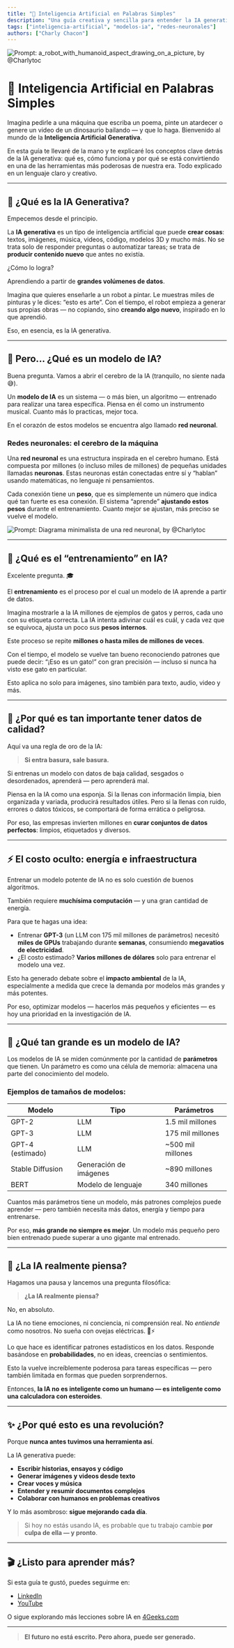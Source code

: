 ```yaml
---
title: "🤖 Inteligencia Artificial en Palabras Simples"
description: "Una guía creativa y sencilla para entender la IA generativa, cómo funcionan los modelos, el proceso de entrenamiento y por qué la IA está revolucionando la forma en que creamos, pensamos y trabajamos."
tags: ["inteligencia-artificial", "modelos-ia", "redes-neuronales"]
authors: ["Charly Chacon"]
---
```


![Prompt: a_robot_with_humanoid_aspect_drawing_on_a_picture, by @Charlytoc](https://storage.googleapis.com/rigobot-storage-bucket/images/charlytoc_a_robot_with_humanoid_aspect_drawing_on_a_picture_286bf920-6d07-4e21-be6f-b637fda1d766.webp)

# 🤖 Inteligencia Artificial en Palabras Simples

Imagina pedirle a una máquina que escriba un poema, pinte un atardecer o genere un video de un dinosaurio bailando — y que lo haga. Bienvenido al mundo de la **Inteligencia Artificial Generativa**.

En esta guía te llevaré de la mano y te explicaré los conceptos clave detrás de la IA generativa: qué es, cómo funciona y por qué se está convirtiendo en una de las herramientas más poderosas de nuestra era. Todo explicado en un lenguaje claro y creativo.

---

## 🎨 ¿Qué es la IA Generativa?

Empecemos desde el principio.

La **IA generativa** es un tipo de inteligencia artificial que puede **crear cosas**: textos, imágenes, música, videos, código, modelos 3D y mucho más. No se trata solo de responder preguntas o automatizar tareas; se trata de **producir contenido nuevo** que antes no existía.

¿Cómo lo logra?

Aprendiendo a partir de **grandes volúmenes de datos**.

Imagina que quieres enseñarle a un robot a pintar. Le muestras miles de pinturas y le dices: “esto es arte”. Con el tiempo, el robot empieza a generar sus propias obras — no copiando, sino **creando algo nuevo**, inspirado en lo que aprendió.

Eso, en esencia, es la IA generativa.

---

## 🧠 Pero... ¿Qué es un modelo de IA?

Buena pregunta. Vamos a abrir el cerebro de la IA (tranquilo, no siente nada 😅).

Un **modelo de IA** es un sistema — o más bien, un algoritmo — entrenado para realizar una tarea específica. Piensa en él como un instrumento musical. Cuanto más lo practicas, mejor toca.

En el corazón de estos modelos se encuentra algo llamado **red neuronal**.

### Redes neuronales: el cerebro de la máquina

Una **red neuronal** es una estructura inspirada en el cerebro humano. Está compuesta por millones (o incluso miles de millones) de pequeñas unidades llamadas **neuronas**. Estas neuronas están conectadas entre sí y “hablan” usando matemáticas, no lenguaje ni pensamientos.

Cada conexión tiene un **peso**, que es simplemente un número que indica qué tan fuerte es esa conexión. El sistema “aprende” **ajustando estos pesos** durante el entrenamiento. Cuanto mejor se ajustan, más preciso se vuelve el modelo.

![Prompt: Diagrama minimalista de una red neuronal, by @Charlytoc](https://storage.googleapis.com/rigobot-storage-bucket/images/charlytoc_neural_network_diagram_minimalistic_but_inderstandabl_8a420f74-ff58-41c7-a80f-1be1d494830a.webp)

---

## 🧪 ¿Qué es el “entrenamiento” en IA?

Excelente pregunta. 🎓

El **entrenamiento** es el proceso por el cual un modelo de IA aprende a partir de datos.

Imagina mostrarle a la IA millones de ejemplos de gatos y perros, cada uno con su etiqueta correcta. La IA intenta adivinar cuál es cuál, y cada vez que se equivoca, ajusta un poco sus **pesos internos**.

Este proceso se repite **millones o hasta miles de millones de veces**.

Con el tiempo, el modelo se vuelve tan bueno reconociendo patrones que puede decir: “¡Eso es un gato!” con gran precisión — incluso si nunca ha visto ese gato en particular.

Esto aplica no solo para imágenes, sino también para texto, audio, video y más.

---

## 🧼 ¿Por qué es tan importante tener datos de calidad?

Aquí va una regla de oro de la IA:

> **Si entra basura, sale basura.**

Si entrenas un modelo con datos de baja calidad, sesgados o desordenados, aprenderá — pero aprenderá mal.

Piensa en la IA como una esponja. Si la llenas con información limpia, bien organizada y variada, producirá resultados útiles. Pero si la llenas con ruido, errores o datos tóxicos, se comportará de forma errática o peligrosa.

Por eso, las empresas invierten millones en **curar conjuntos de datos perfectos**: limpios, etiquetados y diversos.

---

## ⚡ El costo oculto: energía e infraestructura

Entrenar un modelo potente de IA no es solo cuestión de buenos algoritmos.

También requiere **muchísima computación** — y una gran cantidad de energía.

Para que te hagas una idea:
- Entrenar **GPT-3** (un LLM con 175 mil millones de parámetros) necesitó **miles de GPUs** trabajando durante **semanas**, consumiendo **megavatios de electricidad**.
- ¿El costo estimado? **Varios millones de dólares** solo para entrenar el modelo una vez.

Esto ha generado debate sobre el **impacto ambiental** de la IA, especialmente a medida que crece la demanda por modelos más grandes y más potentes.

Por eso, optimizar modelos — hacerlos más pequeños y eficientes — es hoy una prioridad en la investigación de IA.

---

## 📏 ¿Qué tan grande es un modelo de IA?

Los modelos de IA se miden comúnmente por la cantidad de **parámetros** que tienen. Un parámetro es como una célula de memoria: almacena una parte del conocimiento del modelo.

### Ejemplos de tamaños de modelos:

| Modelo | Tipo | Parámetros |
|--------|------|------------|
| GPT-2 | LLM | 1.5 mil millones |
| GPT-3 | LLM | 175 mil millones |
| GPT-4 (estimado) | LLM | ~500 mil millones |
| Stable Diffusion | Generación de imágenes | ~890 millones |
| BERT | Modelo de lenguaje | 340 millones |

Cuantos más parámetros tiene un modelo, más patrones complejos puede aprender — pero también necesita más datos, energía y tiempo para entrenarse.

Por eso, **más grande no siempre es mejor**. Un modelo más pequeño pero bien entrenado puede superar a uno gigante mal entrenado.

---

## 🤖 ¿La IA realmente piensa?

Hagamos una pausa y lancemos una pregunta filosófica:

> **¿La IA realmente piensa?**

No, en absoluto.

La IA no tiene emociones, ni conciencia, ni comprensión real. No *entiende* como nosotros. No sueña con ovejas eléctricas. 🐑⚡

Lo que hace es identificar patrones estadísticos en los datos. Responde basándose en **probabilidades**, no en ideas, creencias o sentimientos.

Esto la vuelve increíblemente poderosa para tareas específicas — pero también limitada en formas que pueden sorprendernos.

Entonces, **la IA no es inteligente como un humano — es inteligente como una calculadora con esteroides**.

---

## ✨ ¿Por qué esto es una revolución?

Porque **nunca antes tuvimos una herramienta así**.

La IA generativa puede:
- **Escribir historias, ensayos y código**
- **Generar imágenes y videos desde texto**
- **Crear voces y música**
- **Entender y resumir documentos complejos**
- **Colaborar con humanos en problemas creativos**

Y lo más asombroso: **sigue mejorando cada día**.

> Si hoy no estás usando IA, es probable que tu trabajo cambie **por culpa de ella — y pronto**.

---

## 🎬 ¿Listo para aprender más?

Si esta guía te gustó, puedes seguirme en:  
- [LinkedIn](https://www.linkedin.com/in/charlytoc/)  
- [YouTube](https://www.youtube.com/@charlytoc132)

O sigue explorando más lecciones sobre IA en [4Geeks.com](https://4geeks.com)

---

> **El futuro no está escrito. Pero ahora, puede ser generado.**
